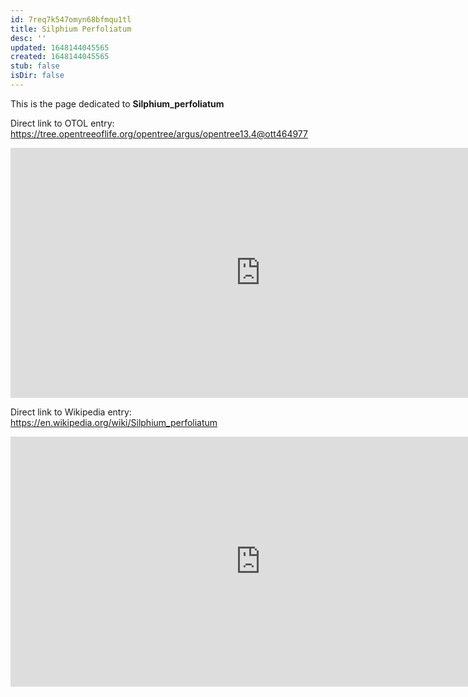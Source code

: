 ```yaml
---
id: 7req7k547omyn68bfmqu1tl
title: Silphium Perfoliatum
desc: ''
updated: 1648144045565
created: 1648144045565
stub: false
isDir: false
---
```

This is the page dedicated to **Silphium_perfoliatum**


Direct link to OTOL entry: https://tree.opentreeoflife.org/opentree/argus/opentree13.4@ott464977



<html>
    <body>
    <iframe src="https://tree.opentreeoflife.org/opentree/argus/opentree13.4@ott464977"
    width="800" height="400" frameborder="0" allowfullscreen> </iframe>
    </body>
</html>
    


Direct link to Wikipedia entry: https://en.wikipedia.org/wiki/Silphium_perfoliatum



<html>
    <body>
    <iframe src="https://en.wikipedia.org/wiki/Silphium_perfoliatum"
    width="800" height="400" frameborder="0" allowfullscreen> </iframe>
    </body>
</html>
    
